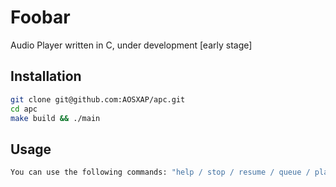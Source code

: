 # Foobar

Audio Player written in C, under development [early stage]

## Installation

```bash
git clone git@github.com:AOSXAP/apc.git
cd apc
make build && ./main
```

## Usage

```bash
You can use the following commands: "help / stop / resume / queue / play <song> / time ... \n"
```